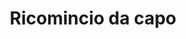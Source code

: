 ---
layout: post
title: Ricomincio da capo
director: Harold Ramis
year: 1993
cover: https://images.mubicdn.net/images/film/2202/cache-9306-1546556409/image-w1280.jpg
imdb250: true
---